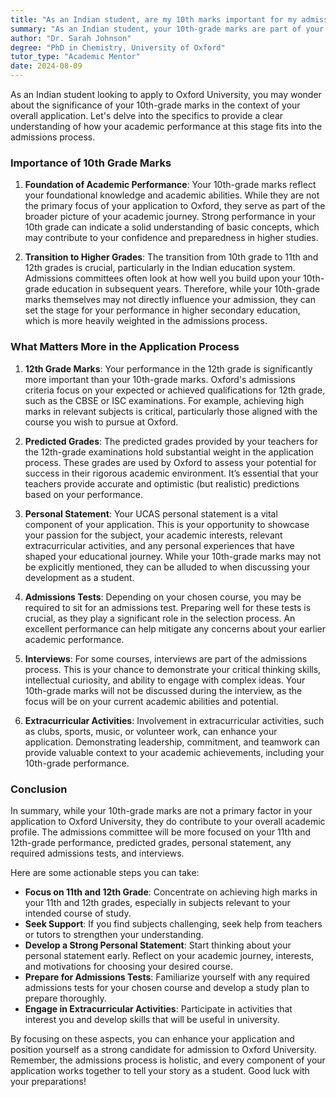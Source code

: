 ```yaml
---
title: "As an Indian student, are my 10th marks important for my admission in Oxford University?"
summary: "As an Indian student, your 10th-grade marks are part of your academic profile but not the main focus for admission to Oxford University."
author: "Dr. Sarah Johnson"
degree: "PhD in Chemistry, University of Oxford"
tutor_type: "Academic Mentor"
date: 2024-08-09
---
```


As an Indian student looking to apply to Oxford University, you may wonder about the significance of your 10th-grade marks in the context of your overall application. Let's delve into the specifics to provide a clear understanding of how your academic performance at this stage fits into the admissions process.

### Importance of 10th Grade Marks

1. **Foundation of Academic Performance**:
   Your 10th-grade marks reflect your foundational knowledge and academic abilities. While they are not the primary focus of your application to Oxford, they serve as part of the broader picture of your academic journey. Strong performance in your 10th grade can indicate a solid understanding of basic concepts, which may contribute to your confidence and preparedness in higher studies.

2. **Transition to Higher Grades**:
   The transition from 10th grade to 11th and 12th grades is crucial, particularly in the Indian education system. Admissions committees often look at how well you build upon your 10th-grade education in subsequent years. Therefore, while your 10th-grade marks themselves may not directly influence your admission, they can set the stage for your performance in higher secondary education, which is more heavily weighted in the admissions process.

### What Matters More in the Application Process

1. **12th Grade Marks**:
   Your performance in the 12th grade is significantly more important than your 10th-grade marks. Oxford's admissions criteria focus on your expected or achieved qualifications for 12th grade, such as the CBSE or ISC examinations. For example, achieving high marks in relevant subjects is critical, particularly those aligned with the course you wish to pursue at Oxford.

2. **Predicted Grades**:
   The predicted grades provided by your teachers for the 12th-grade examinations hold substantial weight in the application process. These grades are used by Oxford to assess your potential for success in their rigorous academic environment. It’s essential that your teachers provide accurate and optimistic (but realistic) predictions based on your performance.

3. **Personal Statement**:
   Your UCAS personal statement is a vital component of your application. This is your opportunity to showcase your passion for the subject, your academic interests, relevant extracurricular activities, and any personal experiences that have shaped your educational journey. While your 10th-grade marks may not be explicitly mentioned, they can be alluded to when discussing your development as a student.

4. **Admissions Tests**:
   Depending on your chosen course, you may be required to sit for an admissions test. Preparing well for these tests is crucial, as they play a significant role in the selection process. An excellent performance can help mitigate any concerns about your earlier academic performance.

5. **Interviews**:
   For some courses, interviews are part of the admissions process. This is your chance to demonstrate your critical thinking skills, intellectual curiosity, and ability to engage with complex ideas. Your 10th-grade marks will not be discussed during the interview, as the focus will be on your current academic abilities and potential.

6. **Extracurricular Activities**:
   Involvement in extracurricular activities, such as clubs, sports, music, or volunteer work, can enhance your application. Demonstrating leadership, commitment, and teamwork can provide valuable context to your academic achievements, including your 10th-grade performance.

### Conclusion

In summary, while your 10th-grade marks are not a primary factor in your application to Oxford University, they do contribute to your overall academic profile. The admissions committee will be more focused on your 11th and 12th-grade performance, predicted grades, personal statement, any required admissions tests, and interviews. 

Here are some actionable steps you can take:

- **Focus on 11th and 12th Grade**: Concentrate on achieving high marks in your 11th and 12th grades, especially in subjects relevant to your intended course of study.
- **Seek Support**: If you find subjects challenging, seek help from teachers or tutors to strengthen your understanding.
- **Develop a Strong Personal Statement**: Start thinking about your personal statement early. Reflect on your academic journey, interests, and motivations for choosing your desired course.
- **Prepare for Admissions Tests**: Familiarize yourself with any required admissions tests for your chosen course and develop a study plan to prepare thoroughly.
- **Engage in Extracurricular Activities**: Participate in activities that interest you and develop skills that will be useful in university.

By focusing on these aspects, you can enhance your application and position yourself as a strong candidate for admission to Oxford University. Remember, the admissions process is holistic, and every component of your application works together to tell your story as a student. Good luck with your preparations!
    